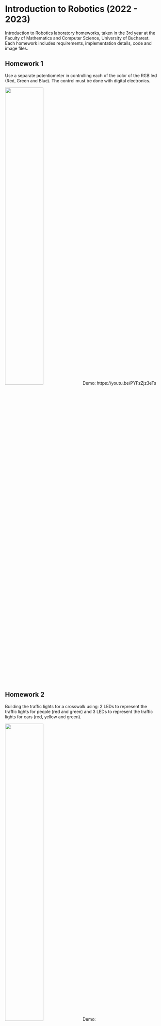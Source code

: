 # Introduction to Robotics (2022 - 2023)
Introduction to Robotics laboratory homeworks, taken in the 3rd year at the Faculty of Mathematics and Computer Science, University of Bucharest. Each homework includes requirements, implementation details, code and image files.

## Homework 1
Use a separate potentiometer in controlling each of the color of the RGB led (Red, Green and Blue).  The control must be done with digital electronics.

<img src="https://user-images.githubusercontent.com/63780942/197807340-74619d9c-2af2-4e26-bccd-e27cbba30da3.png" style="width: 50%;"/>
Demo: https://youtu.be/PYFzZjz3eTs

## Homework 2
Building the traffic lights for a crosswalk using: 2 LEDs to represent the traffic lights for people (red and green) and 3 LEDs to represent the traffic lights for cars (red, yellow and green).

<img src="https://user-images.githubusercontent.com/63780942/199254066-5ec5c23a-67e5-4c3c-aae4-6f16922f32d7.png" style="width: 50%;"/>
Demo: https://youtu.be/DceG4eFD4A0

## Homework 3
With a 7-segment display, use the joystick to control the position ofthe segment and "draw" on the display. The movement between segments should be natural (meaning they should jump from the current position only to neighbors, but without passing through "walls").

<img src="https://user-images.githubusercontent.com/63780942/200663670-025281e6-423b-4935-be09-e2bf6b3d9fc0.png" style="width: 50%;"/>
Demo: https://youtu.be/iPd-bjtZ1IY

## Homework 4
Use the joystick to move through the 4 digit 7-segment displays digits, press the button to lock in on the current digit and use the other axis to increment or decrement the number. Keep the button pressed to reset all the digit values and the current position to the first digit in the first state.

<img src="https://user-images.githubusercontent.com/63780942/201972968-9a52cb03-85f0-45c5-829c-ac6b9f0a70cd.png" style="width: 50%;"/>
Demo: https://youtu.be/GnH7jFEcMfk
